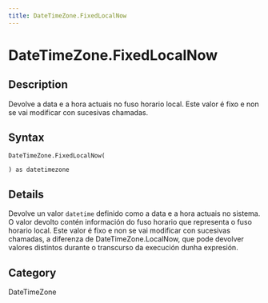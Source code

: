 ```yaml
---
title: DateTimeZone.FixedLocalNow
---
```


# DateTimeZone.FixedLocalNow


## Description

Devolve a data e a hora actuais no fuso horario local. Este valor é fixo e non se vai modificar con sucesivas chamadas.


## Syntax

```powerquery
DateTimeZone.FixedLocalNow(

) as datetimezone
```


## Details

Devolve un valor <code>datetime</code> definido como a data e a hora actuais no sistema. O valor devolto contén información do fuso horario que representa o fuso horario local. Este valor é fixo e non se vai modificar con sucesivas chamadas, a diferenza de DateTimeZone.LocalNow, que pode devolver valores distintos durante o transcurso da execución dunha expresión.



## Category
DateTimeZone
